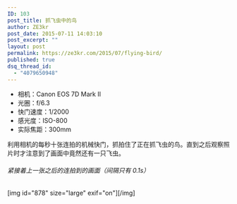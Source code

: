 ```yaml
---
ID: 103
post_title: 抓飞虫中的鸟
author: ZE3kr
post_date: 2015-07-11 14:03:10
post_excerpt: ""
layout: post
permalink: https://ze3kr.com/2015/07/flying-bird/
published: true
dsq_thread_id:
  - "4079650948"
---
```


+ 相机：Canon EOS 7D Mark II
+ 光圈：f/6.3
+ 快门速度：1/2000
+ 感光度：ISO-800
+ 实际焦距：300mm

利用相机的每秒十张连拍的机械快门，抓拍住了正在抓飞虫的鸟。直到之后观察照片时才注意到了画面中竟然还有一只飞虫。

###### 紧接着上一张之后的连拍到的画面（间隔只有 0.1s）
[img id="878" size="large" exif="on"][/img]